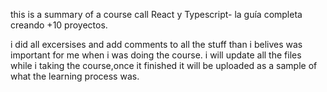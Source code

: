this is a summary of a course call React y Typescript- la guía completa creando +10 proyectos.

i did all excersises and add comments to all the stuff than i belives was important for me when i was doing the course. 
i will update all the files while i taking the course,once it finished it will be uploaded as a sample of what the learning process was.
